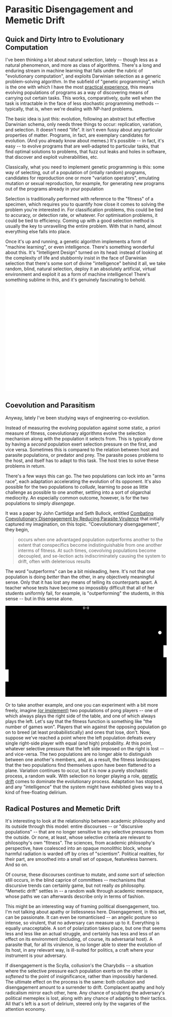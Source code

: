 # Parasitic Disengagement and Memetic Drift

## Quick and Dirty Intro to Evolutionary Computation

I've been thinking a lot about natural selection, lately -- though less as a
natural phenomenon, and more as class of algorithms. There's a long
and enduring stream in machine learning that falls under the
rubric of "evolutionary computation", and exploits Darwinian selection as a
generic problem-solving algorithm. In the subfield of "genetic programming", 
which is the one with which I have the most 
[practical experience](http://roper.eschatronics.ca),
this means evolving populations of programs as a way of discovering means of
carrying out certain tasks. This works, comparatively, quite well when the task
is intractable in the face of less stochastic programming methods -- typically,
that is, when we're dealing with NP-hard problems.

The basic idea is just this: evolution, following an abstract but effective
Darwinian schema, only needs three things to occur: replication, variation, and
selection. It doesn't need "life". It isn't even fussy about any particular
properties of matter. Programs, in fact, are exemplary candidates for
evolution. (And you already know about memes.) It's possible -- in fact, it's
easy -- to evolve programs that are well-adapted to particular tasks, that
find optimal solutions to problems, that fuzz out leaks and holes in software,
that discover and exploit vulnerabilities, etc.

Classically, what you need to implement genetic programming is this: some way of
selecting, out of a population of (intially random) programs, candidates for
reproduction one or more "variation operators", emulating mutation or sexual
reproduction, for example, for generating new programs out of the programs
already in your population

Selection is traditionally performed with reference to the "fitness" of a
specimen, which requires you to quantify how close it comes to solving the
problem you're interested in. For classification problems, this could be tied to
accuracy, or detection rate, or whatever. For optimisation problems, it could be
tied to efficiency. Coming up with a good selection method is usually the key to
unravelling the entire problem. With that in hand, almost everything else falls
into place.

Once it's up and running, a genetic algorithm implements a form of "machine
learning", or even intelligence. There's something wonderful about this. It's
"Intelligent Design" turned on its head: instead of looking at the complexity of
life and stubbornly insist in the face of Darwinian selection that there's some
sort of divine "intelligence" behind it all, we take random, blind, natural
selection, deploy it an absolutely artificial, virtual environment and exploit
it as a form of machine intelligence! There's something sublime in this, and
it's genuinely fascinating to behold.

![Sacculina](/img/Haeckel_Sacculina.png)

## Coevolution and Parasitism

Anyway, lately I've been studying ways of engineering co-evolution. 

Instead of measuring the evolving population against some static, a priori
measure of fitness, coevolutionary algorithms evolve the selection mechanism
along with the population it selects from. This is typically done by having a
_second_ population exert selection pressure on the first, and vice versa.
Sometimes this is compared to the relation between host and parasite
populations, or predator and prey. The parasite poses problems to the host, and
itself has to adapt to this task. The host tries to solve these problems in
return.

There's a few ways this can go. The two populations can lock into an "arms
race", each adaptation accelerating the evolution of its opponent. It's also
possible for the two populations to _collude_, learning to pose as little
challenge as possible to one another, settling into a sort of oligarchal
mediocrity. An especially common outcome, however, is for the two populations to
simply _disengage_. 

It was a paper by John Cartlidge and Seth Bullock, entitled
[Combating Coevolutionary Disengagement by Reducing Parasite Virulence](/data/parasite-gp.pdf)
that initially captured my imagination, on this topic. "Coevolutionary
disengagement", they begin, 

> occurs when one advantaged population
> outperforms another to the extent that conspecifics become indistinguishable from
> one another interms of fitness. At such times, coevolving populations become
> decoupled, and se-lection acts indiscriminately causing the system to drift,
> often with deleterious results

The word "outperforms" can be a bit misleading, here. It's not that one
population is doing _better_ than the other, in any objectively meaningful
sense. Only that it has lost any means of telling its counterparts apart. A
teacher whose tests have become so impossibly difficult that all of her students
uniformly fail, for example, is "outperforming" the students, in this sense --
but in this sense alone.

![genpong](/img/pong.png)

Or to take another example, and one you can experiment with
a bit more freely, imagine
[(or implement)](https://github.com/oblivia-simplex/genpong)
two populations of pong players -- one of which always
plays the right side of the table, and one of which always plays the left. Let's
say that the fitness function is something like "the number of games won".
Players that win against the opposing population go on to breed (at least
probabilistically) and ones that lose, don't. Now, suppose we've reached a point
where the left population defeats every single right-side player with equal (and
high) probability. At this point, whatever selective pressure that the left side
imposed on the right is lost -- and vice-versa. The two populations are no
longer able to distinguish between one another's members, and, as a result, the
fitness landscapes that the two populations find themselves upon have been
flattened to a plane. Variation continues to occur, but it is now a purely
stochastic process, a random walk. With selection no longer playing a role,
[genetic drift](https://evolution.berkeley.edu/evolibrary/article/evo_24) comes
to dominate the evolutionary process. Adaptation has stopped, and any
"intelligence" that the system might have exhibited gives way to a kind of
free-floating delirium.


## Radical Postures and Memetic Drift 

It's interesting to look at the relationship between academic philosophy and its
outside through this model: entire discourses -- or "discursive populations" --
that are no longer sensitive to any selective pressures from the outside.
Or none, at least, whose selective criteria are relevant to philosophy's own
"fitness". The sciences, from academic philosophy's perspective, have coalesced
into an opaque monolithic block, whose harmful radiation is warded off by cries
of "scientism". Political realities, for their part, are smoothed into
a small set of opaque, featureless banners. And so on. 

Of course, these discourses continue to mutate, and _some_ sort of selection 
still occurs, in the blind caprice of committees -- mechanisms that discursive
trends can certainly game, but not really _as_ philosophy. "Memetic drift"
settles in -- a random walk through academic memespace, whose paths we
can afterwards describe only in terms of fashion.

This might be an interesting way of framing political disengagement, too. I'm
not talking about apathy or listlessness here. Disengagement, in this set, can
be passionate. It can even be romanticised -- an angelic posture
so intense, so virulent, that no adversary can measure up to it.
Everything is equally unacceptable. A sort of polarization takes place, but one
that seems less and less like an actual struggle, and certainly has less and
less of an effect on its environment (including, of course, its adversarial
host). A parasite that, for all its virulence, is no longer able to steer the
evolution of its host, in any relevant way, is ill-suited for politics, a craft
where your instrument is your adversary.

If disengagement is the Scylla, collusion's the Charybdis -- a situation where
the selective pressure each population exerts on the other is _softened_
to the point of insignificance, rather than impossibly hardened. The ultimate
effect on the process is the same: both collusion and disengagement amount to
a surrender to drift. Complacent apathy and holy radicalism mirror each other, 
here. Any chance of sculpting the adversary's political
memeplex is lost, along with any chance of adapting to their tactics.
All that's left is a sort of delirium, steered only by the vagaries of the
attention economy. 

